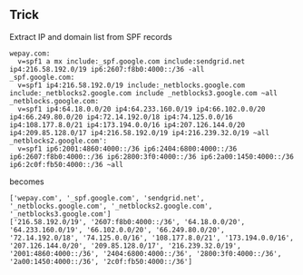 Trick
---------

Extract IP and domain list from SPF records

    wepay.com: 
      v=spf1 a mx include:_spf.google.com include:sendgrid.net ip4:216.58.192.0/19 ip6:2607:f8b0:4000::/36 -all
    _spf.google.com: 
      v=spf1 ip4:216.58.192.0/19 include:_netblocks.google.com include:_netblocks2.google.com include _netblocks3.google.com ~all
    _netblocks.google.com:
      v=spf1 ip4:64.18.0.0/20 ip4:64.233.160.0/19 ip4:66.102.0.0/20 ip4:66.249.80.0/20 ip4:72.14.192.0/18 ip4:74.125.0.0/16 ip4:108.177.8.0/21 ip4:173.194.0.0/16 ip4:207.126.144.0/20 ip4:209.85.128.0/17 ip4:216.58.192.0/19 ip4:216.239.32.0/19 ~all
    _netblocks2.google.com':
      v=spf1 ip6:2001:4860:4000::/36 ip6:2404:6800:4000::/36 ip6:2607:f8b0:4000::/36 ip6:2800:3f0:4000::/36 ip6:2a00:1450:4000::/36 ip6:2c0f:fb50:4000::/36 ~all
      
 becomes
    
    ['wepay.com', '_spf.google.com', 'sendgrid.net', '_netblocks.google.com', '_netblocks2.google.com', '_netblocks3.google.com']
    ['216.58.192.0/19', '2607:f8b0:4000::/36', '64.18.0.0/20', '64.233.160.0/19', '66.102.0.0/20', '66.249.80.0/20', '72.14.192.0/18', '74.125.0.0/16', '108.177.8.0/21', '173.194.0.0/16', '207.126.144.0/20', '209.85.128.0/17', '216.239.32.0/19', '2001:4860:4000::/36', '2404:6800:4000::/36', '2800:3f0:4000::/36', '2a00:1450:4000::/36', '2c0f:fb50:4000::/36']
